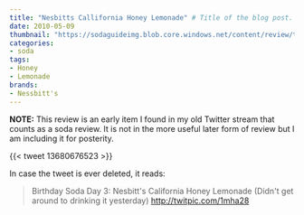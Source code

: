 ```yaml
---
title: "Nesbitts Callifornia Honey Lemonade" # Title of the blog post.
date: 2010-05-09
thumbnail: "https://sodaguideimg.blob.core.windows.net/content/review/thumbs/nesbitts-callifornia-honey-lemonade.jpg"
categories:
- soda
tags:
- Honey
- Lemonade
brands:
- Nessbitt's
---
```


**NOTE:** This review is an early item I found in my old Twitter stream that counts as a soda review. It is not in the more useful later form of review but I am including it for posterity.

{{< tweet 13680676523 >}}

In case the tweet is ever deleted, it reads:
> Birthday Soda Day 3: Nesbitt's California Honey Lemonade (Didn't get around to drinking it yesterday) http://twitpic.com/1mha28